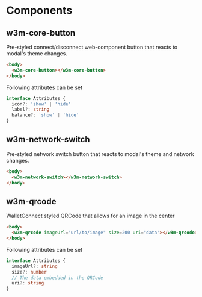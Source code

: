 # Components

## w3m-core-button

Pre-styled connect/disconnect web-component button that reacts to modal's theme changes.

```html
<body>
  <w3m-core-button></w3m-core-button>
</body>
```

Following attributes can be set

```ts
interface Attributes {
  icon?: 'show' | 'hide'
  label?: string
  balance?: 'show' | 'hide'
}
```

## w3m-network-switch

Pre-styled network switch button that reacts to modal's theme and network changes.

```html
<body>
  <w3m-network-switch></w3m-network-switch>
</body>
```

## w3m-qrcode

WalletConnect styled QRCode that allows for an image in the center

```html
<body>
  <w3m-qrcode imageUrl="url/to/image" size=200 uri="data"></w3m-qrcode>
</body>
```

Following attributes can be set

```ts
interface Attributes {
  imageUrl?: string
  size?: number
  // The data embedded in the QRCode
  uri?: string
}
```
